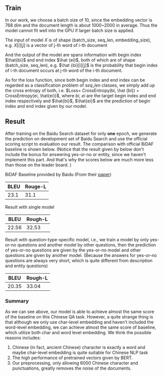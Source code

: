 ## Train

In our work, we choose a batch size of 10, since the embedding vector is 768 dim and the document length is about 1000~2000 in average. Thus the model cannot fit well into the GPU if larger batch size is applied.

The input of model $X$ is of shape (batch_size, seq_len, embedding_size), e.g. $X[i][j]$ is a vector of j-th word of i-th document 

And the output of the model are spans information with begin index $\hat{bi}​$ and end index $\hat {ei}​$, both of which are of shape (batch_size, seq_len), e.g. $\hat {bi}[i][j]​$ is the probability that begin index of i-th document occurs at j-th word of the i-th document.

As for the loss function, since both begin index and end index can be regarded as a classification problem of $seq\_len$ classes, we simply add up the cross entropy of both, i.e. $Loss= CrossEntropy(bi, \hat {bi}) + CrossEntropy(ei, \hat{ei})$, where $bi$, $ei$ are the target begin index and end index respectively and $\hat{bi}$, $\hat{ei}$ are the prediction of begin index and end index given by our model.



## Result

After training on the Baidu Search dataset for only **one** epoch, we generate the prediction on development set of Baidu Search and use the official scoring script to evaluation our result. The comparison with official BiDAF baseline is shown below. (Notice that the result given by below don't include the bonus for answering yes-or-no or entity, since we haven't implement this part. And that's why the scores below are much more less than those on the leader board. )

BiDAF Baseline provided by Baidu (From their [paper](https://arxiv.org/pdf/1711.05073.pdf))

| BLEU | Rouge-L |
| ---- | ------- |
| 23.1 | 31.1    |

Result with single model

| BLEU  | Rough-L |
| ----- | ------- |
| 22.56 | 32.53   |

Result with question-type-specific model, i.e., we train a model by only yes-or-no questions and another model by other questions, then the prediction of yes-or-no questions are given by the yes-or-no model and other questions are given by another model. (Because the answers for yes-or-no questions are always very short, which is quite different from description and entity questions)

| BLEU  | Rough-L |
| ----- | ------- |
| 20.35 | 33.04   |



### Summary

As we can see above, our model is able to achieve almost the same score of the baseline on this Chinese QA task. However, a quite strange thing is that although we only use char-level embedding and haven't included the word-level embedding, we can achieve almost the same score of baseline, which utilize both char and word level embedding. We think the possible reasons includes:

1. Chinese (in fact, ancient Chinese) character is exactly a word and maybe char-level embedding is quite suitable for Chinese NLP task
2. The high performance of pretrained vectors given by BERT.
3. Our preprocessing, only allowing 6000 Chinese character and punctuations, greatly removes the noise of the documents.